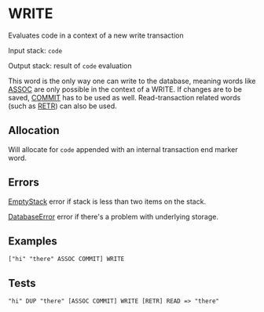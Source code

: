 # WRITE

Evaluates code in a context of a new write transaction

Input stack: `code`

Output stack: result of `code` evaluation

This word is the only way one can write to the database, meaning
words like [ASSOC](ASSOC.md) are only possible in the context of
a WRITE. If changes are to be saved, [COMMIT](COMMIT.md) has to be
used as well. Read-transaction related words (such as [RETR](RETR.md))
can also be used.

## Allocation

Will allocate for `code` appended with an internal transaction end
marker word.

## Errors

[EmptyStack](./ERRORS/EmptyStack.md) error if stack is less than two items on the stack.

[DatabaseError](./ERRORS/DatabaseError.md) error if there's a problem with underlying storage.


## Examples

```
["hi" "there" ASSOC COMMIT] WRITE 
```
  
## Tests

```
"hi" DUP "there" [ASSOC COMMIT] WRITE [RETR] READ => "there" 
```
